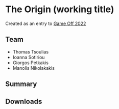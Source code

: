 # The Origin (working title)

Created as an entry to [Game Off 2022](https://itch.io/jam/game-off-2022)

## Team

* Thomas Tsoulias
* Ioanna Sotiriou
* Giorgos Petkakis
* Manolis Nikolakakis

## Summary

## Downloads
